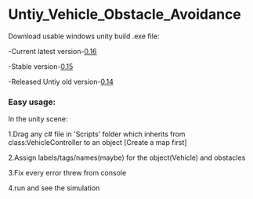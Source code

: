 # Untiy_Vehicle_Obstacle_Avoidance

Download usable windows unity build .exe file:

-Current latest version-[0.16](https://github.com/Lem-c/Unity_Vehicle_Obstacle_Avoidance/releases/tag/v0.16)

-Stable version-[0.15](https://github.com/Lem-c/Unity_Vehicle_Obstacle_Avoidance/releases/tag/v0.15)

-Released Untiy old version-[0.14](https://github.com/Lem-c/Unity_Vehicle_Obstacle_Avoidance/releases/tag/v0.14)

### Easy usage:

In the unity scene:

1.Drag any c# file in 'Scripts' folder which inherits from class:VehicleController to an object [Create a map first]

2.Assign labels/tags/names(maybe) for the object(Vehicle) and obstacles

3.Fix every error threw from console

4.run and see the simulation
